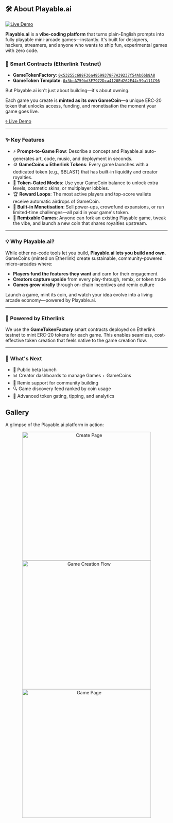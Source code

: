 ## 🛠️ About Playable.ai

[![Live Demo](https://img.shields.io/badge/Live%20Demo-Playable.ai-brightgreen?style=for-the-badge&logo=game-controller)](https://playable-etherlink.netlify.app/)

**Playable.ai** is a **vibe-coding platform** that turns plain-English prompts into fully playable mini-arcade games—instantly. It's built for designers, hackers, streamers, and anyone who wants to ship fun, experimental games with zero code.

### 🔗 Smart Contracts (Etherlink Testnet)

- **GameTokenFactory**: [`0x53255c688F36a49599378F7A39237f54Ab6bb8A8`](https://testnet-explorer.etherlink.com/address/0x53255c688F36a49599378F7A39237f54Ab6bb8A8)
- **GameToken Template**: [`0x3bcA759bd3F7972Dca4120Ed262E44c59a111C96`](https://testnet-explorer.etherlink.com/address/0x3bcA759bd3F7972Dca4120Ed262E44c59a111C96)

But Playable.ai isn't just about building—it's about owning.

Each game you create is **minted as its own GameCoin**—a unique ERC-20 token that unlocks access, funding, and monetisation the moment your game goes live.

[🌀 Live Demo](https://playable-etherlink.netlify.app/)

---

### ✨ Key Features

- ⚡ **Prompt-to-Game Flow**: Describe a concept and Playable.ai auto-generates art, code, music, and deployment in seconds.
- 🪙 **GameCoins = Etherlink Tokens**: Every game launches with a dedicated token (e.g., $BLAST) that has built-in liquidity and creator royalties.
- 🔐 **Token-Gated Modes**: Use your GameCoin balance to unlock extra levels, cosmetic skins, or multiplayer lobbies.
- 🏆 **Reward Loops**: The most active players and top-score wallets receive automatic airdrops of GameCoin.
- 💸 **Built-in Monetisation**: Sell power-ups, crowdfund expansions, or run limited-time challenges—all paid in your game's token.
- 🔁 **Remixable Games**: Anyone can fork an existing Playable game, tweak the vibe, and launch a new coin that shares royalties upstream.

---

### 💡 Why Playable.ai?

While other no-code tools let you build, **Playable.ai lets you build and own**. GameCoins (minted on Etherlink) create sustainable, community-powered micro-arcades where:

- **Players fund the features they want** and earn for their engagement
- **Creators capture upside** from every play-through, remix, or token trade
- **Games grow virally** through on-chain incentives and remix culture

Launch a game, mint its coin, and watch your idea evolve into a living arcade economy—powered by Playable.ai.

---

### 🔗 Powered by Etherlink

We use the **GameTokenFactory** smart contracts deployed on Etherlink testnet to mint ERC-20 tokens for each game. This enables seamless, cost-effective token creation that feels native to the game creation flow.

---

### 🚀 What's Next

- 🧪 Public beta launch
- 📊 Creator dashboards to manage Games + GameCoins
- 🔁 Remix support for community building
- 🔍 Game discovery feed ranked by coin usage
- 🔐 Advanced token gating, tipping, and analytics

## Gallery

A glimpse of the Playable.ai platform in action:

<p align="center">
  <img src="https://prd-akindo-private.s3.us-west-1.amazonaws.com/products/gallery-images/1PX4l78NlSdaXGQV_large.png?X-Amz-Algorithm=AWS4-HMAC-SHA256&X-Amz-Content-Sha256=UNSIGNED-PAYLOAD&X-Amz-Credential=ASIAUVKHMQQTC6JBDFFU%2F20250807%2Fus-west-1%2Fs3%2Faws4_request&X-Amz-Date=20250807T101955Z&X-Amz-Expires=3600&X-Amz-Security-Token=IQoJb3JpZ2luX2VjEFIaCXVzLXdlc3QtMSJHMEUCIQCPMl3%2FRfBXBsmLWP3VzsgH503C7wK2bsK3n010MQfrswIgQsxu7mbWhDoIVisIZnxq3YQl0DxAVeulBKSXm32gvK4q9AMIi%2F%2F%2F%2F%2F%2F%2F%2F%2F%2F%2FARABGgwzMjA2NjE2NTI1MTgiDJF3pJB4kA6Ms3jm8yrIAzIMrUuS8hEeURXm%2BLIb4ZOXUQo4F6qrWxsI7yu8UZROOegL%2B8edgZz0qoUr9ZuN4yFYQjXy47So15IfPAy2l7CF5ak9iYd1%2F6N5CSFLO8SrwZPsSgsNEft1JZpIIXP%2FpjFn86%2FMhDwgHyho56l1DJst5mwus66ROLhPUERLheGTh5IhRzviPzI%2BVF2tWrr%2BU%2FYjeeo9ScGq9u8LgYHg9dGt5t4apQoLRVmA11Xh1ABf%2BtYA4kwG6AmhlNkl2hNBKp8FGnGRaOuAPZJKv%2BAT%2BBCLl%2B%2F3m0SfKEqpB5Qwp2JwKDxkvyY4KH4Eej3gd7ybvi2l2ffMcm86tTr5A3Llc24D0JXFShhYkf%2FBqW2iG9b0useekdAmPMOMlxgZUbd%2F4K0dRsOm1XNFxJBFGELx4c8t8bwxPP0uB%2BKKpO928QZDz4WlnwvL7vB0Kgm9sYvjmnwVxXwZ2lWKmGDMo0SMoiZa7BoBrqVCRPO1re3Dvryzh7WP%2F0bGoel7wC9y%2FV4zwewf9V6wZ8RIikEMNMlW0VnDs3VpHhit7p%2FC2zmA3zKq5F975eKhLe00q7rHOlKLmYVoOG2ZfAWTshPXJRQxkMplKsJHXnYPVzDh%2BtHEBjqlAULJMM9E8T9qyC6ASekoqWOKMXjsH754TDpf6JbsXKmCtJB2V8CssRnpIWQOJHb2FRvJn5AKg3YU6wf5BYRjo0uDTwJTl96UyUHpLrQJIzYXiWUTwWSHQHFJD%2Fsq3jz1VVOGDLDSPbtZholQStgMKly0FChscyM83fAFhEQPto38zPIDC%2F%2BZF8LGJkZnNxiEovmMK43KvANrRqJbIcqVc%2BeuFvJ5Cg%3D%3D&X-Amz-Signature=78b6051d14439fec64ee22d0065978acd8368d8e710c8e594b5cc2ebdee2c2fa&X-Amz-SignedHeaders=host&x-id=GetObject" alt="Create Page" width="400"/>
  <img src="https://prd-akindo-private.s3.us-west-1.amazonaws.com/products/gallery-images/gXkMDOqzAuJ9m3oKP_large.png?X-Amz-Algorithm=AWS4-HMAC-SHA256&X-Amz-Content-Sha256=UNSIGNED-PAYLOAD&X-Amz-Credential=ASIAUVKHMQQTC6JBDFFU%2F20250807%2Fus-west-1%2Fs3%2Faws4_request&X-Amz-Date=20250807T101955Z&X-Amz-Expires=3600&X-Amz-Security-Token=IQoJb3JpZ2luX2VjEFIaCXVzLXdlc3QtMSJHMEUCIQCPMl3%2FRfBXBsmLWP3VzsgH503C7wK2bsK3n010MQfrswIgQsxu7mbWhDoIVisIZnxq3YQl0DxAVeulBKSXm32gvK4q9AMIi%2F%2F%2F%2F%2F%2F%2F%2F%2F%2F%2FARABGgwzMjA2NjE2NTI1MTgiDJF3pJB4kA6Ms3jm8yrIAzIMrUuS8hEeURXm%2BLIb4ZOXUQo4F6qrWxsI7yu8UZROOegL%2B8edgZz0qoUr9ZuN4yFYQjXy47So15IfPAy2l7CF5ak9iYd1%2F6N5CSFLO8SrwZPsSgsNEft1JZpIIXP%2FpjFn86%2FMhDwgHyho56l1DJst5mwus66ROLhPUERLheGTh5IhRzviPzI%2BVF2tWrr%2BU%2FYjeeo9ScGq9u8LgYHg9dGt5t4apQoLRVmA11Xh1ABf%2BtYA4kwG6AmhlNkl2hNBKp8FGnGRaOuAPZJKv%2BAT%2BBCLl%2B%2F3m0SfKEqpB5Qwp2JwKDxkvyY4KH4Eej3gd7ybvi2l2ffMcm86tTr5A3Llc24D0JXFShhYkf%2FBqW2iG9b0useekdAmPMOMlxgZUbd%2F4K0dRsOm1XNFxJBFGELx4c8t8bwxPP0uB%2BKKpO928QZDz4WlnwvL7vB0Kgm9sYvjmnwVxXwZ2lWKmGDMo0SMoiZa7BoBrqVCRPO1re3Dvryzh7WP%2F0bGoel7wC9y%2FV4zwewf9V6wZ8RIikEMNMlW0VnDs3VpHhit7p%2FC2zmA3zKq5F975eKhLe00q7rHOlKLmYVoOG2ZfAWTshPXJRQxkMplKsJHXnYPVzDh%2BtHEBjqlAULJMM9E8T9qyC6ASekoqWOKMXjsH754TDpf6JbsXKmCtJB2V8CssRnpIWQOJHb2FRvJn5AKg3YU6wf5BYRjo0uDTwJTl96UyUHpLrQJIzYXiWUTwWSHQHFJD%2Fsq3jz1VVOGDLDSPbtZholQStgMKly0FChscyM83fAFhEQPto38zPIDC%2F%2BZF8LGJkZnNxiEovmMK43KvANrRqJbIcqVc%2BeuFvJ5Cg%3D%3D&X-Amz-Signature=01048bac5690c3c42325f392fe785f7f66ee32651d38bfb5da82a0a328f3d295&X-Amz-SignedHeaders=host&x-id=GetObject" alt="Game Creation Flow" width="400"/>
  <img src="https://i.postimg.cc/rp1w3c5f/Screenshot-2025-07-10-at-10-43-27-PM.png" alt="Game Page" width="400"/>
</p>
